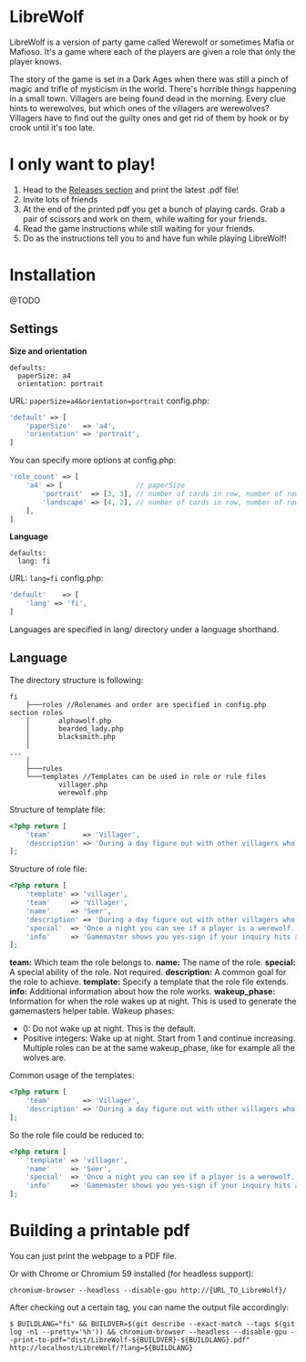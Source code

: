 # LibreWolf

LibreWolf is a version of party game called Werewolf or sometimes Mafia or Mafioso. It's a game where each of the players are given a role that only the player knows.

The story of the game is set in a Dark Ages when there was still a pinch of magic and trifle of mysticism in the world. There's horrible things happening in a small town. Villagers are being found dead in the morning. Every clue hints to werewolves, but which ones of the villagers are werewolves? Villagers have to find out the guilty ones and get rid of them by hook or by crook until it's too late.

# I only want to play!

1. Head to the [Releases section](https://github.com/Zachu/LibreWolf/releases) and print the latest .pdf file!
2. Invite lots of friends
3. At the end of the printed pdf you get a bunch of playing cards. Grab a pair of scissors and work on them, while waiting for your friends.
4. Read the game instructions while still waiting for your friends.
5. Do as the instructions tell you to and have fun while playing LibreWolf!

# Installation

@TODO

## Settings

__Size and orientation__
```
defaults:
  paperSize: a4
  orientation: portrait
```

URL: `paperSize=a4&orientation=portrait`
config.php: 
```php
'default' => [
    'paperSize'   => 'a4',
    'orientation' => 'portrait',
]
```

You can specify more options at config.php:
```php
'role_count' => [
    'a4' => [                  // paperSize
        'portrait'  => [3, 3], // number of cards in row, number of rows
        'landscape' => [4, 2], // number of cards in row, number of rows
    ],
]
```

__Language__
```
defaults:
  lang: fi
```

URL: `lang=fi`
config.php:
```php
'default'    => [
    'lang' => 'fi',
]
```

Languages are specified in lang/ directory under a language shorthand.

## Language

The directory structure is following:
```
fi
    ├───roles //Rolenames and order are specified in config.php section roles
    │       alphawolf.php
    │       bearded_lady.php
    │       blacksmith.php
    │
...
    │
    ├───rules
    └───templates //Templates can be used in role or rule files
            villager.php
            werewolf.php
```

Structure of template file:
```php
<?php return [
    'team'        => 'Villager',
    'description' => 'During a day figure out with other villagers who are the werewolves, and get rid of them before it is too late!',
];
```

Structure of role file:
```php
<?php return [
    'template' => 'villager',
    'team'     => 'Villager',
    'name'     => 'Seer',
    'description' => 'During a day figure out with other villagers who are the werewolves, and get rid of them before it is too late!',
    'special'  => 'Once a night you can see if a player is a werewolf.',
    'info'     => 'Gamemaster shows you yes-sign if your inquiry hits a werewolf.',
];
```
__team:__ Which team the role belongs to.
__name:__ The name of the role.
__special:__ A special ability of the role. Not required.
__description:__ A common goal for the role to achieve.
__template:__ Specify a template that the role file extends.
__info:__ Additional information about how the role works.
__wakeup_phase:__ Information for when the role wakes up at night. This is used to generate the gamemasters helper table.
Wakeup phases:
 - 0: Do not wake up at night. This is the default.
 - Positive integers: Wake up at night. Start from 1 and continue increasing. Multiple roles can be at the same wakeup_phase, like for example all the wolves are.

Common usage of the templates:
```php
<?php return [
    'team'        => 'Villager',
    'description' => 'During a day figure out with other villagers who are the werewolves, and get rid of them before it is too late!',
];
```

So the role file could be reduced to:
```php
<?php return [
    'template' => 'villager',
    'name'     => 'Seer',
    'special'  => 'Once a night you can see if a player is a werewolf.',
    'info'     => 'Gamemaster shows you yes-sign if your inquiry hits a werewolf.',
];
```

# Building a printable pdf

You can just print the webpage to a PDF file.

Or with Chrome or Chromium 59 installed (for headless support):
```
chromium-browser --headless --disable-gpu http://{URL_TO_LibreWolf}/
```

After checking out a certain tag, you can name the output file accordingly:
```
$ BUILDLANG="fi" && BUILDVER=$(git describe --exact-match --tags $(git log -n1 --pretty='%h')) && chromium-browser --headless --disable-gpu --print-to-pdf="dist/LibreWolf-${BUILDVER}-${BUILDLANG}.pdf" http://localhost/LibreWolf/?lang=${BUILDLANG}
```